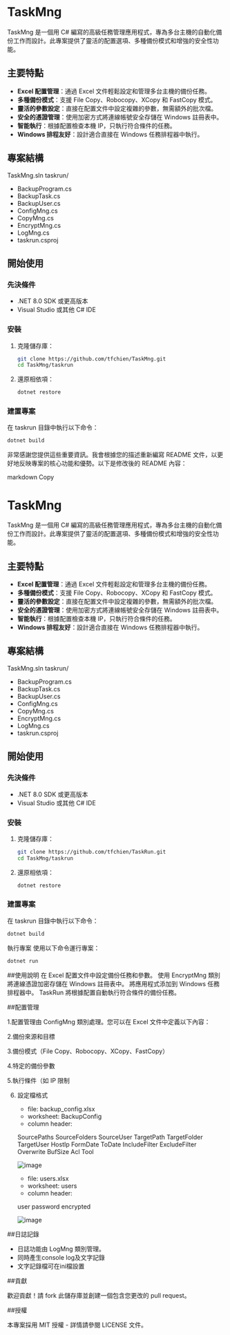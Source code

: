 # TaskMng

TaskMng 是一個用 C# 編寫的高級任務管理應用程式，專為多台主機的自動化備份工作而設計。此專案提供了靈活的配置選項、多種備份模式和增強的安全性功能。

## 主要特點

- **Excel 配置管理**：通過 Excel 文件輕鬆設定和管理多台主機的備份任務。
- **多種備份模式**：支援 File Copy、Robocopy、XCopy 和 FastCopy 模式。
- **靈活的參數設定**：直接在配置文件中設定複雜的參數，無需額外的批次檔。
- **安全的憑證管理**：使用加密方式將連線帳號安全存儲在 Windows 註冊表中。
- **智能執行**：根據配置檢查本機 IP，只執行符合條件的任務。
- **Windows 排程友好**：設計適合直接在 Windows 任務排程器中執行。

## 專案結構

TaskMng.sln 
taskrun/ 
- BackupProgram.cs 
- BackupTask.cs 
- BackupUser.cs 
- ConfigMng.cs 
- CopyMng.cs 
- EncryptMng.cs 
- LogMng.cs 
- taskrun.csproj

## 開始使用

### 先決條件

- .NET 8.0 SDK 或更高版本
- Visual Studio 或其他 C# IDE

### 安裝

1. 克隆儲存庫：
    ```sh
    git clone https://github.com/tfchien/TaskMng.git
    cd TaskMng/taskrun
    ```

2. 還原相依項：
    ```sh
    dotnet restore
    ```

### 建置專案

在 taskrun 目錄中執行以下命令：
```sh
dotnet build
```


非常感謝您提供這些重要資訊。我會根據您的描述重新編寫 README 文件，以更好地反映專案的核心功能和優勢。以下是修改後的 README 內容：

markdown
Copy
# TaskMng

TaskMng 是一個用 C# 編寫的高級任務管理應用程式，專為多台主機的自動化備份工作而設計。此專案提供了靈活的配置選項、多種備份模式和增強的安全性功能。

## 主要特點

- **Excel 配置管理**：通過 Excel 文件輕鬆設定和管理多台主機的備份任務。
- **多種備份模式**：支援 File Copy、Robocopy、XCopy 和 FastCopy 模式。
- **靈活的參數設定**：直接在配置文件中設定複雜的參數，無需額外的批次檔。
- **安全的憑證管理**：使用加密方式將連線帳號安全存儲在 Windows 註冊表中。
- **智能執行**：根據配置檢查本機 IP，只執行符合條件的任務。
- **Windows 排程友好**：設計適合直接在 Windows 任務排程器中執行。

## 專案結構

TaskMng.sln 
taskrun/ 
- BackupProgram.cs 
- BackupTask.cs 
- BackupUser.cs 
- ConfigMng.cs 
- CopyMng.cs 
- EncryptMng.cs 
- LogMng.cs 
- taskrun.csproj

## 開始使用

### 先決條件

- .NET 8.0 SDK 或更高版本
- Visual Studio 或其他 C# IDE

### 安裝

1. 克隆儲存庫：
    ```sh
    git clone https://github.com/tfchien/TaskRun.git
    cd TaskMng/taskrun
    ```

2. 還原相依項：
    ```sh
    dotnet restore
    ```

### 建置專案

在 taskrun 目錄中執行以下命令：
```sh
dotnet build
```

執行專案
使用以下命令運行專案：

```sh
dotnet run
```

##使用說明
在 Excel 配置文件中設定備份任務和參數。
使用 EncryptMng 類別將連線憑證加密存儲在 Windows 註冊表中。
將應用程式添加到 Windows 任務排程器中。
TaskRun 將根據配置自動執行符合條件的備份任務。

##配置管理

 1.配置管理由 ConfigMng 類別處理。您可以在 Excel 文件中定義以下內容：
 
 2.備份來源和目標
 
 3.備份模式（File Copy、Robocopy、XCopy、FastCopy）
 
 4.特定的備份參數
 
 5.執行條件（如 IP 限制 

 6. 設定檔格式
    - file: backup_config.xlsx
    - worksheet: BackupConfig
    - column header:
      
    SourcePaths	SourceFolders	SourceUser	TargetPath	TargetFolder	TargetUser	HostIp	FormDate	ToDate	IncludeFilter	ExcludeFilter	Overwrite	BufSize	Acl	Tool

    ![image](https://github.com/user-attachments/assets/4e1058d3-4fe4-4d71-8272-21f105a6d7ec)


    - file: users.xlsx
    - worksheet: users
    - column header:
      
    user	password	encrypted

    ![image](https://github.com/user-attachments/assets/27d86c53-9588-445f-b17a-d78edc2fbcbe)

##日誌記錄
 - 日誌功能由 LogMng 類別管理。
 - 同時產生console log及文字記錄
 - 文字記錄檔可在ini檔設置


##貢獻

  歡迎貢獻！請 fork 此儲存庫並創建一個包含您更改的 pull request。

##授權

  本專案採用 MIT 授權 - 詳情請參閱 LICENSE 文件。
